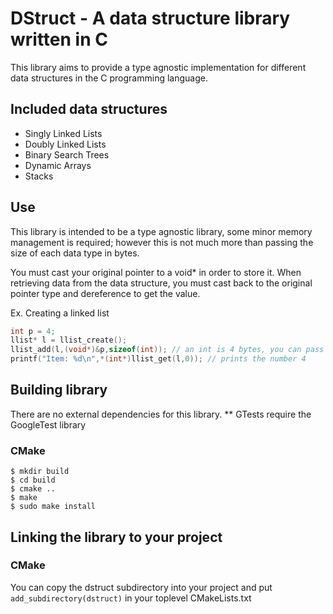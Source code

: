 # DStruct - A data structure library written in C

This library aims to provide a type agnostic implementation for different data structures in the C programming language.

## **Included data structures**
- Singly Linked Lists
- Doubly Linked Lists
- Binary Search Trees
- Dynamic Arrays
- Stacks


## **Use**

This library is intended to be a type agnostic library, some minor memory management is required; however this is not much more than passing the size of each data type in bytes.

You must cast your original pointer to a void* in order to store it. When retrieving data from the data structure, you must cast back to the original pointer type and dereference to get the value.


Ex. Creating a linked list
```C
int p = 4;
llist* l = llist_create();
llist_add(l,(void*)&p,sizeof(int)); // an int is 4 bytes, you can pass 4 here if you'd like
printf("Item: %d\n",*(int*)llist_get(l,0)); // prints the number 4

```


## **Building library**
There are no external dependencies for this library.
** GTests require the GoogleTest library


### CMake
```
$ mkdir build
$ cd build
$ cmake ..
$ make
$ sudo make install
```
## **Linking the library to your project**

### CMake 
You can copy the dstruct subdirectory into your project and put `add_subdirectory(dstruct)` in your toplevel CMakeLists.txt


